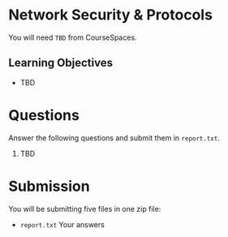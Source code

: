 # Network Security & Protocols #

You will need `TBD` from CourseSpaces.

## Learning Objectives ##

- TBD

# Questions #

Answer the following questions and submit them in `report.txt`.

1. TBD

# Submission #

You will be submitting five files in one zip file:

- `report.txt` Your answers
